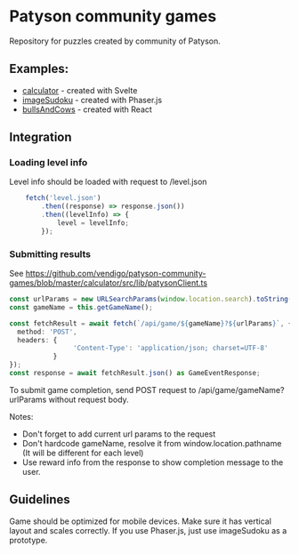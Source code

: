 # Patyson community games

Repository for puzzles created by community of Patyson.

## Examples:

- [calculator](https://github.com/vendigo/patyson-community-games/tree/master/calculator) - created with Svelte
- [imageSudoku](https://github.com/vendigo/patyson-community-games/tree/master/imageSudoku) - created with Phaser.js
- [bullsAndCows](https://github.com/vendigo/patyson-community-games/tree/master/bullsAndCows) - created with React

## Integration

### Loading level info

Level info should be loaded with request to /level.json

```typescript
    fetch('level.json')
        .then((response) => response.json())
        .then((levelInfo) => {
            level = levelInfo;
        });
```

### Submitting results

See https://github.com/vendigo/patyson-community-games/blob/master/calculator/src/lib/patysonClient.ts

```typescript
const urlParams = new URLSearchParams(window.location.search).toString()
const gameName = this.getGameName();

const fetchResult = await fetch(`/api/game/${gameName}?${urlParams}`, {
  method: 'POST',
  headers: {
                'Content-Type': 'application/json; charset=UTF-8'
           }
});
const response = await fetchResult.json() as GameEventResponse;
```
To submit game completion, send POST request to /api/game/gameName?urlParams without request body.

Notes:
- Don't forget to add current url params to the request
- Don't hardcode gameName, resolve it from window.location.pathname (It will be different for each level)
- Use reward info from the response to show completion message to the user.

## Guidelines

Game should be optimized for mobile devices. Make sure it has vertical layout and scales correctly.
If you use Phaser.js, just use imageSudoku as a prototype.
